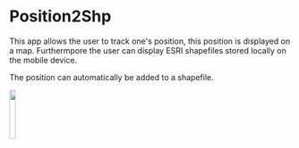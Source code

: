 # Position2Shp

This app allows the user to track one's position, this position is displayed on a map. 
Furthermpore the user can display ESRI shapefiles stored locally on the mobile device.

The position can automatically be added to a shapefile.

<img src="https://user-images.githubusercontent.com/39778369/40746704-687b2e1c-645b-11e8-9f80-9307dd45583b.jpg" width="15%"></img> 

